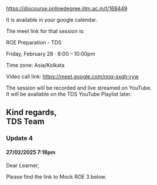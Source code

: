 https://discourse.onlinedegree.iitm.ac.in/t/168449

It is available in your google calendar.</p>
<p>The meet link for that session is:</p>
<p>ROE Preparation - TDS</p>
<p>Friday, February 28 · 8:00 – 10:00pm</p>
<p>Time zone: Asia/Kolkata</p>
<p>Video call link: <a href="https://meet.google.com/nnq-sxqh-ryw">https://meet.google.com/nnq-sxqh-ryw</a></p>
<p>The session will be recorded and live streamed on YouTube.<br/>
It will be available on the TDS YouTube Playlist later.</p>
<h2><a class="anchor" href="#p-599595-kind-regards-tds-team-4" name="p-599595-kind-regards-tds-team-4"></a>Kind regards,<br/>
TDS Team</h2>
<h3><a class="anchor" href="#p-599595-update-4-5" name="p-599595-update-4-5"></a>Update 4</h3>
<h4><a class="anchor" href="#p-599595-h-27022025-718pm-6" name="p-599595-h-27022025-718pm-6"></a>27/02/2025 7:18pm</h4>
<p>Dear Learner,</p>
<p>Please find the link to Mock ROE 3 below.